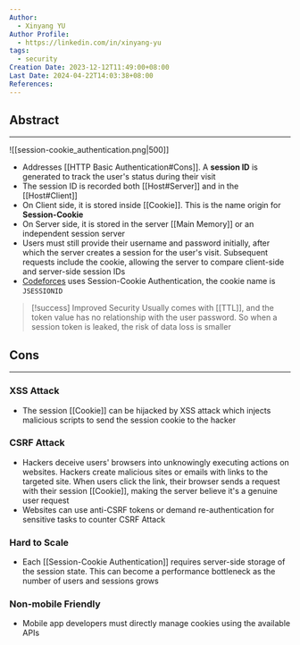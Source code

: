 ```yaml
---
Author:
  - Xinyang YU
Author Profile:
  - https://linkedin.com/in/xinyang-yu
tags:
  - security
Creation Date: 2023-12-12T11:49:00+08:00
Last Date: 2024-04-22T14:03:38+08:00
References: 
---
```

## Abstract
---
![[session-cookie_authentication.png|500]]

- Addresses [[HTTP Basic Authentication#Cons]]. A **session ID** is generated to track the user's status during their visit
- The session ID is recorded both [[Host#Server]] and in the [[Host#Client]]
- On Client side, it is stored inside [[Cookie]]. This is the name origin for **Session-Cookie**
- On Server side, it is stored in the server [[Main Memory]] or an independent session server
- Users must still provide their username and password initially, after which the server creates a session for the user's visit. Subsequent requests include the cookie, allowing the server to compare client-side and server-side session IDs
- [Codeforces](https://codeforces.com) uses Session-Cookie Authentication, the cookie name is `JSESSIONID`

>[!success] Improved Security
> Usually comes with [[TTL]], and the token value has no relationship with the user password. So when a session token is leaked, the risk of data loss is smaller


## Cons
---
### XSS Attack
- The session [[Cookie]] can be hijacked by XSS attack which injects malicious scripts to send the session cookie to the hacker

### CSRF Attack
- Hackers deceive users' browsers into unknowingly executing actions on websites. Hackers create malicious sites or emails with links to the targeted site. When users click the link, their browser sends a request with their session [[Cookie]], making the server believe it's a genuine user request
- Websites can use anti-CSRF tokens or demand re-authentication for sensitive tasks to counter CSRF Attack

### Hard to Scale
- Each [[Session-Cookie Authentication]] requires server-side storage of the session state. This can become a performance bottleneck as the number of users and sessions grows
### Non-mobile Friendly
- Mobile app developers must directly manage cookies using the available APIs